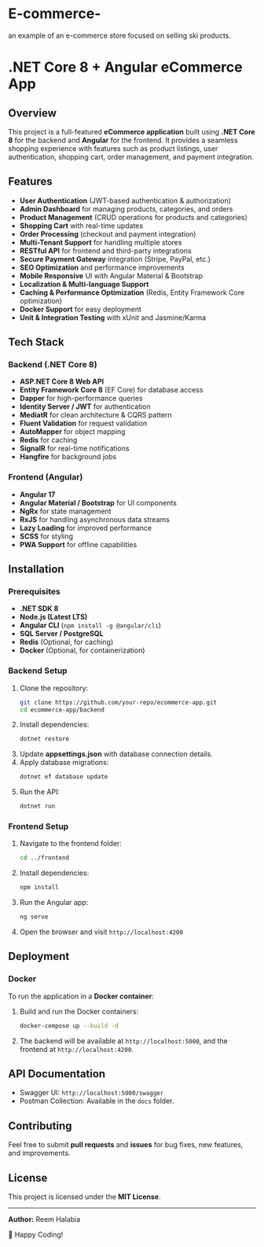 # E-commerce-
an example of an e-commerce store focused on selling ski products.
# .NET Core 8 + Angular eCommerce App

## Overview
This project is a full-featured **eCommerce application** built using **.NET Core 8** for the backend and **Angular** for the frontend. It provides a seamless shopping experience with features such as product listings, user authentication, shopping cart, order management, and payment integration.

## Features
- **User Authentication** (JWT-based authentication & authorization)
- **Admin Dashboard** for managing products, categories, and orders
- **Product Management** (CRUD operations for products and categories)
- **Shopping Cart** with real-time updates
- **Order Processing** (checkout and payment integration)
- **Multi-Tenant Support** for handling multiple stores
- **RESTful API** for frontend and third-party integrations
- **Secure Payment Gateway** integration (Stripe, PayPal, etc.)
- **SEO Optimization** and performance improvements
- **Mobile Responsive** UI with Angular Material & Bootstrap
- **Localization & Multi-language Support**
- **Caching & Performance Optimization** (Redis, Entity Framework Core optimization)
- **Docker Support** for easy deployment
- **Unit & Integration Testing** with xUnit and Jasmine/Karma

## Tech Stack
### Backend (.NET Core 8)
- **ASP.NET Core 8 Web API**
- **Entity Framework Core 8** (EF Core) for database access
- **Dapper** for high-performance queries
- **Identity Server / JWT** for authentication
- **MediatR** for clean architecture & CQRS pattern
- **Fluent Validation** for request validation
- **AutoMapper** for object mapping
- **Redis** for caching
- **SignalR** for real-time notifications
- **Hangfire** for background jobs

### Frontend (Angular)
- **Angular 17**
- **Angular Material / Bootstrap** for UI components
- **NgRx** for state management
- **RxJS** for handling asynchronous data streams
- **Lazy Loading** for improved performance
- **SCSS** for styling
- **PWA Support** for offline capabilities

## Installation
### Prerequisites
- **.NET SDK 8**
- **Node.js (Latest LTS)**
- **Angular CLI** (`npm install -g @angular/cli`)
- **SQL Server / PostgreSQL**
- **Redis** (Optional, for caching)
- **Docker** (Optional, for containerization)

### Backend Setup
1. Clone the repository:
   ```sh
   git clone https://github.com/your-repo/ecommerce-app.git
   cd ecommerce-app/backend
   ```
2. Install dependencies:
   ```sh
   dotnet restore
   ```
3. Update **appsettings.json** with database connection details.
4. Apply database migrations:
   ```sh
   dotnet ef database update
   ```
5. Run the API:
   ```sh
   dotnet run
   ```

### Frontend Setup
1. Navigate to the frontend folder:
   ```sh
   cd ../frontend
   ```
2. Install dependencies:
   ```sh
   npm install
   ```
3. Run the Angular app:
   ```sh
   ng serve
   ```
4. Open the browser and visit `http://localhost:4200`

## Deployment
### Docker
To run the application in a **Docker container**:
1. Build and run the Docker containers:
   ```sh
   docker-compose up --build -d
   ```
2. The backend will be available at `http://localhost:5000`, and the frontend at `http://localhost:4200`.

## API Documentation
- Swagger UI: `http://localhost:5000/swagger`
- Postman Collection: Available in the `docs` folder.

## Contributing
Feel free to submit **pull requests** and **issues** for bug fixes, new features, and improvements.

## License
This project is licensed under the **MIT License**.

---
**Author:** Reem Halabia

🚀 Happy Coding!

